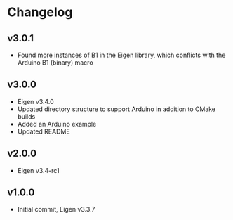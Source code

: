 # Changelog

## v3.0.1
- Found more instances of B1 in the Eigen library, which conflicts with the Arduino B1 (binary) macro

## v3.0.0
- Eigen v3.4.0
- Updated directory structure to support Arduino in addition to CMake builds
- Added an Arduino example
- Updated README

## v2.0.0
- Eigen v3.4-rc1

## v1.0.0
- Initial commit, Eigen v3.3.7
